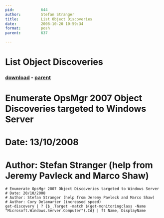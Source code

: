 ```yaml
---
pid:            644
author:         Stefan Stranger
title:          List Object Discoveries
date:           2008-10-20 10:59:34
format:         posh
parent:         637

---
```


# List Object Discoveries

### [download](//scripts/644.ps1) - [parent](//scripts/637.md)

# Enumerate OpsMgr 2007 Object Discoveries targeted to Windows Server
# Date: 13/10/2008
# Author: Stefan Stranger (help from Jeremy Pavleck and Marco Shaw)

```posh
# Enumerate OpsMgr 2007 Object Discoveries targeted to Windows Server
# Date: 20/10/2008
# Author: Stefan Stranger (help from Jeremy Pavleck and Marco Shaw)
# Author: Cory Delamarter (increased speed)
get-discovery | ? {$_.Target -match $(get-monitoringclass -Name "Microsoft.Windows.Server.Computer").Id} | ft Name, DisplayName
```
